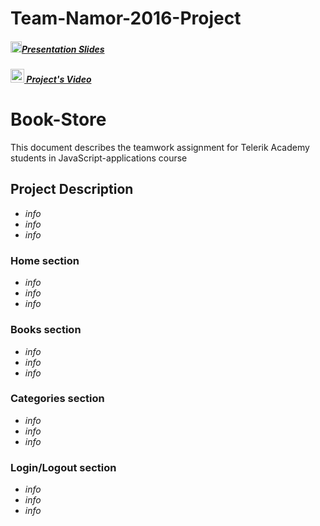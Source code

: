 # Team-Namor-2016-Project

##### [<img src="https://raw.githubusercontent.com/TelerikAcademy/Common/master/icons/presentation.png" height="18"/>Presentation Slides](https://rawgit.com/Team-Namor/Presentation/master/index.html#/)
##### [<img src="https://rawgit.com/Team-Namor/Presentation/master/imgs/youtube.png" height="22"/> Project's Video](https://youtube.com)

# Book-Store

This document describes the teamwork assignment for Telerik Academy students in JavaScript-applications course

## Project Description 
 - *info*
 - *info*
 - *info*

### Home section 
 - *info*
 - *info*
 - *info*
  
### Books section 
 - *info*
 - *info*
 - *info*
 
### Categories section 
 - *info*
 - *info*
 - *info*

### Login/Logout section 
 - *info*
 - *info*
 - *info*
